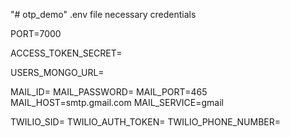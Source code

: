 "# otp_demo" 
.env file necessary credentials

PORT=7000

ACCESS_TOKEN_SECRET=

USERS_MONGO_URL=


MAIL_ID=
MAIL_PASSWORD=
MAIL_PORT=465
MAIL_HOST=smtp.gmail.com
MAIL_SERVICE=gmail

TWILIO_SID=
TWILIO_AUTH_TOKEN=
TWILIO_PHONE_NUMBER=
